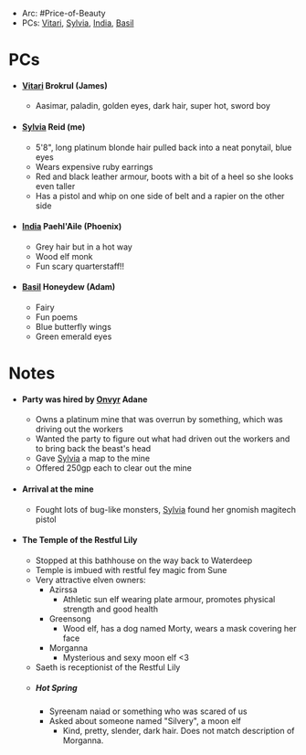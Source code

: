- Arc: #Price-of-Beauty
- PCs: [Vitari](PCs/Past/Vitari.md), [Sylvia](PCs/Past/Sylvia.md), [India](PCs/Current/India.md), [Basil](PCs/Past/Basil.md)

# PCs
- #### [Vitari](PCs/Past/Vitari.md) Brokrul (James)
	- Aasimar, paladin, golden eyes, dark hair, super hot, sword boy
- #### [Sylvia](PCs/Past/Sylvia.md) Reid (me)
	- 5'8", long platinum blonde hair pulled back into a neat ponytail, blue eyes
	- Wears expensive ruby earrings
	- Red and black leather armour, boots with a bit of a heel so she looks even taller
	- Has a pistol and whip on one side of belt and a rapier on the other side
- #### [India](PCs/Current/India.md) Paehl'Aile (Phoenix)
	- Grey hair but in a hot way
	- Wood elf monk
	- Fun scary quarterstaff!!
- #### [Basil](PCs/Past/Basil.md) Honeydew (Adam)
	- Fairy
	- Fun poems
	- Blue butterfly wings
	- Green emerald eyes

# Notes
- #### Party was hired by [Onvyr](NPCs/01_General/Onvyr.md) Adane
	- Owns a platinum mine that was overrun by something, which was driving out the workers
	- Wanted the party to figure out what had driven out the workers and to bring back the beast's head
	- Gave [Sylvia](PCs/Past/Sylvia.md) a map to the mine
	- Offered 250gp each to clear out the mine
  
- #### Arrival at the mine
	- Fought lots of bug-like monsters, [Sylvia](PCs/Past/Sylvia.md) found her gnomish magitech pistol

- #### The Temple of the Restful Lily
	- Stopped at this bathhouse on the way back to Waterdeep
	- Temple is imbued with restful fey magic from Sune
	- Very attractive elven owners:
		- Azirssa
			- Athletic sun elf wearing plate armour, promotes physical strength and good health
		- Greensong
			- Wood elf, has a dog named Morty, wears a mask covering her face
		- Morganna
			- Mysterious and sexy moon elf <3
	- Saeth is receptionist of the Restful Lily
	- ##### Hot Spring
		- Syreenam naiad or something who was scared of us
		- Asked about someone named "Silvery", a moon elf
			- Kind, pretty, slender, dark hair. Does not match description of Morganna.